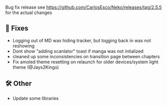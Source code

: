 Bug fix release see
https://github.com/CarlosEsco/Neko/releases/tag/2.5.5 for the actual changes

## 🐜 Fixes
- Logging out of MD was hiding tracker, but logging back in was not reshowing
- Dont show "adding scanlator" toast if manga was not intialized
- cleaned up some inconsistencies on transition page between chapters
- Fix amoled theme resetting on relaunch for older devices/system light theme (@Jays2Kings)
## 🛠️ Other
- Update some libraries